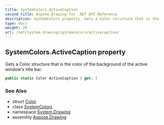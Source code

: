 ```yaml
---
title: SystemColors.ActiveCaption
second_title: Aspose.Drawing for .NET API Reference
description: SystemColors property. Gets a Color structure that is the color of the background of the active windows title bar
type: docs
weight: 20
url: /net/system.drawing/systemcolors/activecaption/
---
```

## SystemColors.ActiveCaption property

Gets a Color structure that is the color of the background of the active window's title bar.

```csharp
public static Color ActiveCaption { get; }
```

### See Also

* struct [Color](../../color/)
* class [SystemColors](../)
* namespace [System.Drawing](../../systemcolors/)
* assembly [Aspose.Drawing](../../../)


